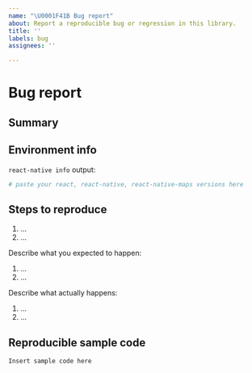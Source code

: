 ```yaml
---
name: "\U0001F41B Bug report"
about: Report a reproducible bug or regression in this library.
title: ''
labels: bug
assignees: ''

---
```


# Bug report

<!--
👋 Hi!

🚨 Please read the following carefully before opening a new issue. Your issue may
be closed if it doesn't provide the required pieces of information. 🚨

We expect that it will take you about 30 minutes to produce a high-quality bug report.
While this may seem like a lot, putting care into issues helps us fix them faster.
For bug reports, it is REQUIRED to fill the rest of this template, or the issue will be closed.

Before submitting a new issue, please:

- Test using the latest release of the library, as maybe your bug has been already fixed.
- Check the existing [Issues](https://github.com/thanhzusu/react-native-maps/issues?q=is%3Aissue) or on StackOverflow if there isn't a fix already for your problem.

Make sure you have followed the [Installation Instructions](https://github.com/react-community/react-native-maps/blob/master/docs/installation.md) too.

Still ready? Fill the template. 👇
-->

## Summary

<!--
Provide a clear and concise description of what the bug is.
-->

## Environment info

<!--
  Please specify the react, react-native, react-native-maps versions, eg:

      react-native: 0.67.0
      react: 17.0.2
      react-native-maps: 0.30.1 or "git+ssh://git@github.com/react-native-maps/react-native-maps.git"


    Target Platform: eg: iOS - 11.2 Simulator/iPhone 6, Android 7.1.1/Galaxy S6/Genymotion etc

    ***If your target is iOS , please specify if you are using AppleMaps or GoogleMaps
-->

`react-native info` output:

```bash
# paste your react, react-native, react-native-maps versions here
```

## Steps to reproduce

<!--
- You must provide a clear list of steps and code to reproduce the problem.
- Keep the code reproducing the bug as simple as possible, with the minimum amount of code required to reproduce the issue. See https://stackoverflow.com/help/mcve.
- If this library has additional install steps, describe them (e.g., pod install? jetify? etc).
- Either re-create the bug using the repository's example app or link to a GitHub repository with code that reproduces the bug.
- Explain the steps we need to take to reproduce the issue:
-->

1. …
2. …

Describe what you expected to happen:

<!--
  How did you expect your project to behave?
  It’s fine if you’re not sure your understanding is correct.
  Just write down what you thought would happen.
-->

1. …
2. …

Describe what actually happens:

<!--
  Did something go wrong?
  Is something broken, or not behaving as you expected?
  Describe this section in detail, and attach screenshots if possible.
  Don't just say "it doesn't work"!
-->

1. …
2. …

## Reproducible sample code

<!--
  Please add minimal runnable repro as explained above so that the bug can be tested in isolation.
  If needed, you can also provide other samples: error messages / stack traces, screenshots, gifs, etc.

  Here are two ways to do it:

    * Create a new app using https://snack.expo.io/ and try to reproduce the issue in it.
      This is useful if you roughly know where the problem is, or can’t share the real code.

    * Or, copy your app and remove things until you’re left with the minimal reproducible demo.
      This is useful for finding the root cause. You may then optionally create a Snack.

  Once you’re done, copy and paste the link to the Snack or a public GitHub repository below:
-->
```js
Insert sample code here
```
